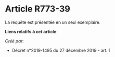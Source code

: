 # Article R773-39

La requête est présentée en un seul exemplaire.

**Liens relatifs à cet article**

_Créé par_:

  - Décret n°2019-1495 du 27 décembre 2019 - art. 1
